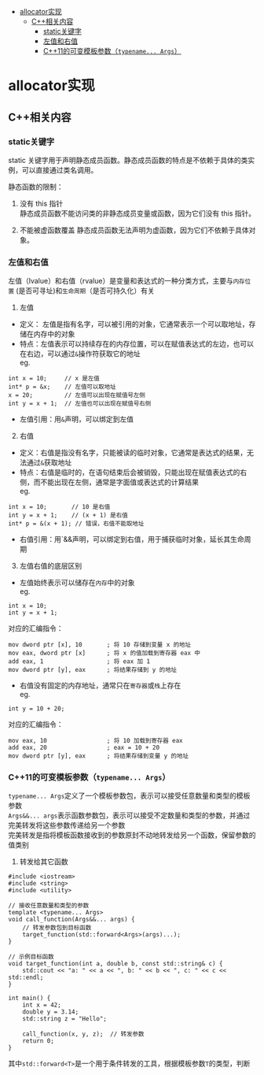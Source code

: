 - [allocator实现](#allocator实现)
  - [C++相关内容](#c相关内容)
    - [static关键字](#static关键字)
    - [左值和右值](#左值和右值)
    - [C++11的可变模板参数（`typename... Args`）](#c11的可变模板参数typename-args)

# allocator实现

## C++相关内容

### static关键字
static 关键字用于声明静态成员函数。静态成员函数的特点是不依赖于具体的类实例，可以直接通过类名调用。  

静态函数的限制：  
1. 没有 this 指针  
静态成员函数不能访问类的非静态成员变量或函数，因为它们没有 this 指针。

2. 不能被虚函数覆盖
静态成员函数无法声明为虚函数，因为它们不依赖于具体对象。

### 左值和右值
左值（lvalue）和右值（rvalue）是变量和表达式的一种分类方式，主要与`内存位置` (是否可寻址)和`生命周期`（是否可持久化）有关  
1. 左值
- 定义： 左值是指有名字，可以被引用的对象，它通常表示一个可以取地址，存储在内存中的对象  
- 特点：左值表示可以持续存在的内存位置，可以在赋值表达式的左边，也可以在右边，可以通过`&`操作符获取它的地址  
eg.  
```
int x = 10;     // x 是左值
int* p = &x;    // 左值可以取地址
x = 20;         // 左值可以出现在赋值号左侧
int y = x + 1;  // 左值也可以出现在赋值号右侧
```
- 左值引用：用`&`声明，可以绑定到左值
2. 右值
- 定义：右值是指没有名字，只能被读的临时对象，它通常是表达式的结果，无法通过`&`获取地址
- 特点：右值是临时的，在语句结束后会被销毁，只能出现在赋值表达式的右侧，而不能出现在左侧，通常是字面值或表达式的计算结果  
eg.
```
int x = 10;       // 10 是右值
int y = x + 1;    // (x + 1) 是右值
int* p = &(x + 1); // 错误，右值不能取地址
```
- 右值引用：用`&&声明，可以绑定到右值，用于捕获临时对象，延长其生命周期
3. 左值右值的底层区别
- 左值始终表示可以储存在`内存`中的对象  
eg.
```
int x = 10;
int y = x + 1;
```
对应的汇编指令：
```
mov dword ptr [x], 10       ; 将 10 存储到变量 x 的地址
mov eax, dword ptr [x]      ; 将 x 的值加载到寄存器 eax 中
add eax, 1                  ; 将 eax 加 1
mov dword ptr [y], eax      ; 将结果存储到 y 的地址
```
- 右值没有固定的内存地址，通常只在`寄存器`或`栈`上存在  
eg.
```
int y = 10 + 20;
```
对应的汇编指令：
```
mov eax, 10                 ; 将 10 加载到寄存器 eax
add eax, 20                 ; eax = 10 + 20
mov dword ptr [y], eax      ; 将结果存储到变量 y 的地址
```

### C++11的可变模板参数（`typename... Args`）

`typename... Args`定义了一个模板参数包，表示可以接受任意数量和类型的模板参数  
`Args&&... args`表示函数参数包，表示可以接受不定数量和类型的参数，并通过完美转发将这些参数传递给另一个参数  
完美转发是指将模板函数接收到的参数原封不动地转发给另一个函数，保留参数的值类别
1. 转发给其它函数
```
#include <iostream>
#include <string>
#include <utility>

// 接收任意数量和类型的参数
template <typename... Args>
void call_function(Args&&... args) {
    // 转发参数包到目标函数
    target_function(std::forward<Args>(args)...);
}

// 示例目标函数
void target_function(int a, double b, const std::string& c) {
    std::cout << "a: " << a << ", b: " << b << ", c: " << c << std::endl;
}

int main() {
    int x = 42;
    double y = 3.14;
    std::string z = "Hello";

    call_function(x, y, z);  // 转发参数
    return 0;
}
```
其中`std::forward<T>`是一个用于条件转发的工具，根据模板参数`T`的类型，判断
